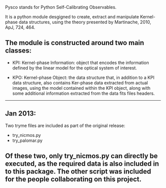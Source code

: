 Pysco stands for Python Self-Calibrating Observables.

It is a python module desgigned to create, extract and manipulate
Kernel-phase data structures, using the theory presented by
Martinache, 2010, ApJ, 724, 464.

The module is constructed around two main classes:
-------------------------------------------------

- KPI: Kernel-phase Information: object that encodes the information
  defined by the linear model for the optical system of interest.

- KPO: Kernel-phase Object: the data structure that, in addition to
  a KPI data structure, also contains Ker-phase data extracted
  from actual images, using the model contained within the KPI object,
  along with some additional information extracted from the data fits
  files headers.


-----------------------------------------------------------------
Jan 2013:
--------
Two tryme files are included as part of the original release:
- try_nicmos.py
- try_palomar.py

Of these two, only try_nicmos.py can directly be executed, as the
required data is also included in to this package.
The other script was included for the people collaborating on this
project.
-----------------------------------------------------------------
